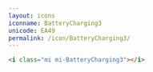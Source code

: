 ```yaml
---
layout: icons
iconname: BatteryCharging3
unicode: EA49
permalink: /icon/BatteryCharging3/
---
```


``` html
<i class="mi mi-BatteryCharging3"></i>
```
